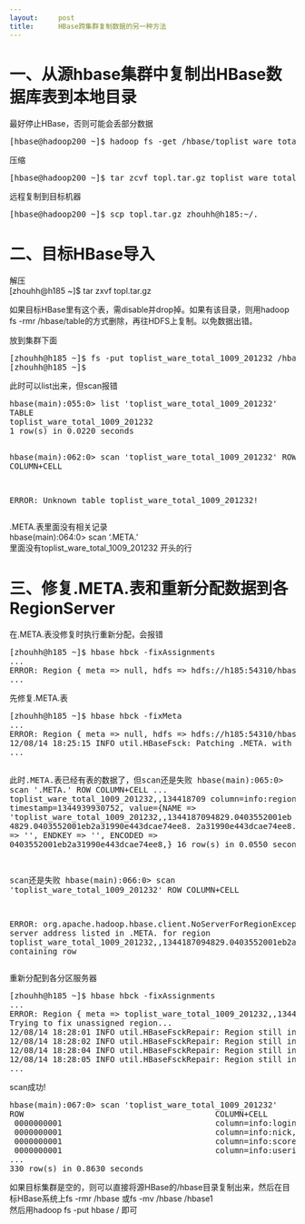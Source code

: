 ```yaml
---
layout:     post
title:      HBase跨集群复制数据的另一种方法
---
```

<div id="article_content" class="article_content clearfix csdn-tracking-statistics" data-pid="blog" data-mod="popu_307" data-dsm="post">
								            <link rel="stylesheet" href="https://csdnimg.cn/release/phoenix/template/css/ck_htmledit_views-f76675cdea.css">
						<div class="htmledit_views" id="content_views">
                
<h1>一、从源hbase集群中复制出HBase数据库表到本地目录</h1>
<p>最好停止HBase，否则可能会丢部分数据</p>
<pre>[hbase@hadoop200 ~]$ hadoop fs -get /hbase/toplist_ware_total_1009_201232 toplist_ware_total_1009_201232
</pre>
<p>压缩</p>
<pre>[hbase@hadoop200 ~]$ tar zcvf topl.tar.gz toplist_ware_total_1009_201232
</pre>
<p>远程复制到目标机器</p>
<pre>[hbase@hadoop200 ~]$ scp topl.tar.gz zhouhh@h185:~/.
</pre>
<h1>二、目标HBase导入</h1>
<p>解压<br>
[zhouhh@h185 ~]$ tar zxvf topl.tar.gz</p>
<p>如果目标HBase里有这个表，需disable并drop掉。如果有该目录，则用hadoop fs -rmr /hbase/table的方式删除，再往HDFS上复制。以免数据出错。</p>
<p>放到集群下面</p>
<pre>[zhouhh@h185 ~]$ fs -put toplist_ware_total_1009_201232 /hbase
[zhouhh@h185 ~]$
</pre>
<p>此时可以list出来，但scan报错</p>
<pre>hbase(main):055:0&gt; list 'toplist_ware_total_1009_201232'
TABLE
toplist_ware_total_1009_201232
1 row(s) in 0.0220 seconds

hbase(main):062:0&gt; scan 'toplist_ware_total_1009_201232'
ROW                                        COLUMN+CELL

ERROR: Unknown table toplist_ware_total_1009_201232!
</pre>
<p>.META.表里面没有相关记录<br>
hbase(main):064:0&gt; scan ‘.META.’<br>
里面没有toplist_ware_total_1009_201232 开头的行</p>
<h1>三、修复.META.表和重新分配数据到各RegionServer</h1>
<p>在.META.表没修复时执行重新分配，会报错</p>
<pre>[zhouhh@h185 ~]$ hbase hbck -fixAssignments
...
ERROR: Region { meta =&gt; null, hdfs =&gt; hdfs://h185:54310/hbase/toplist_ware_total_1009_201232/0403552001eb2a31990e443dcae74ee8, deployed =&gt;  } on HDFS, but not listed in META or deployed on any region server
...
</pre>
<p>先修复.META.表</p>
<pre>[zhouhh@h185 ~]$ hbase hbck -fixMeta
...
ERROR: Region { meta =&gt; null, hdfs =&gt; hdfs://h185:54310/hbase/toplist_ware_total_1009_201232/0403552001eb2a31990e443dcae74ee8, deployed =&gt;  } on HDFS, but not listed in META or deployed on any region server
12/08/14 18:25:15 INFO util.HBaseFsck: Patching .META. with .regioninfo: {NAME =&gt; 'toplist_ware_total_1009_201232,,1344187094829.0403552001eb2a31990e443dcae74ee8.', STARTKEY =&gt; '', ENDKEY =&gt; '', ENCODED =&gt; 0403552001eb2a31990e443dcae74ee8,}
...

此时.META.表已经有表的数据了，但scan还是失败
hbase(main):065:0&gt; scan '.META.'
ROW                                        COLUMN+CELL
...
toplist_ware_total_1009_201232,,134418709 column=info:regioninfo, timestamp=1344939930752, value={NAME =&gt; 'toplist_ware_total_1009_201232,,1344187094829.0403552001eb
 4829.0403552001eb2a31990e443dcae74ee8.    2a31990e443dcae74ee8.', STARTKEY =&gt; '', ENDKEY =&gt; '', ENCODED =&gt; 0403552001eb2a31990e443dcae74ee8,}
16 row(s) in 0.0550 seconds

scan还是失败
hbase(main):066:0&gt; scan 'toplist_ware_total_1009_201232'
ROW                                        COLUMN+CELL

ERROR: org.apache.hadoop.hbase.client.NoServerForRegionException: No server address listed in .META. for region toplist_ware_total_1009_201232,,1344187094829.0403552001eb2a31990e443dcae74ee8. containing row
</pre>
<p>重新分配到各分区服务器</p>
<pre>[zhouhh@h185 ~]$ hbase hbck -fixAssignments
...
ERROR: Region { meta =&gt; toplist_ware_total_1009_201232,,1344187094829.0403552001eb2a31990e443dcae74ee8., hdfs =&gt; hdfs://h185:54310/hbase/toplist_ware_total_1009_201232/0403552001eb2a31990e443dcae74ee8, deployed =&gt;  } not deployed on any region server.
Trying to fix unassigned region...
12/08/14 18:28:01 INFO util.HBaseFsckRepair: Region still in transition, waiting for it to become assigned: {NAME =&gt; 'toplist_ware_total_1009_201232,,1344187094829.0403552001eb2a31990e443dcae74ee8.', STARTKEY =&gt; '', ENDKEY =&gt; '', ENCODED =&gt; 0403552001eb2a31990e443dcae74ee8,}
12/08/14 18:28:02 INFO util.HBaseFsckRepair: Region still in transition, waiting for it to become assigned: {NAME =&gt; 'toplist_ware_total_1009_201232,,1344187094829.0403552001eb2a31990e443dcae74ee8.', STARTKEY =&gt; '', ENDKEY =&gt; '', ENCODED =&gt; 0403552001eb2a31990e443dcae74ee8,}
12/08/14 18:28:04 INFO util.HBaseFsckRepair: Region still in transition, waiting for it to become assigned: {NAME =&gt; 'toplist_ware_total_1009_201232,,1344187094829.0403552001eb2a31990e443dcae74ee8.', STARTKEY =&gt; '', ENDKEY =&gt; '', ENCODED =&gt; 0403552001eb2a31990e443dcae74ee8,}
12/08/14 18:28:05 INFO util.HBaseFsckRepair: Region still in transition, waiting for it to become assigned: {NAME =&gt; 'toplist_ware_total_1009_201232,,1344187094829.0403552001eb2a31990e443dcae74ee8.', STARTKEY =&gt; '', ENDKEY =&gt; '', ENCODED =&gt; 0403552001eb2a31990e443dcae74ee8,}
...
</pre>
<p>scan成功!</p>
<pre>hbase(main):067:0&gt; scan 'toplist_ware_total_1009_201232'
ROW                                        COLUMN+CELL
 0000000001                                column=info:loginid, timestamp=1344187147972, value=jjm167258611
 0000000001                                column=info:nick, timestamp=1344187147972, value=?\xE9\x97\xB4?\xE6\xB5\xA3?
 0000000001                                column=info:score, timestamp=1344187147972, value=200
 0000000001                                column=info:userid, timestamp=1344187147972, value=167258611
...
330 row(s) in 0.8630 seconds
</pre>
<p>如果目标集群是空的，则可以直接将源HBase的/hbase目录复制出来，然后在目标HBase系统上fs -rmr /hbase 或fs -mv /hbase /hbase1<br>
然后用hadoop fs -put hbase / 即可</p>
            </div>
                </div>